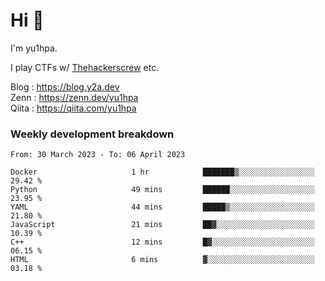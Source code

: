 # Hi 👋

I'm yu1hpa.

I play CTFs w/ [Thehackerscrew](https://www.thehackerscrew.team/) etc.

Blog : https://blog.y2a.dev  
Zenn : https://zenn.dev/yu1hpa  
Qiita : https://qiita.com/yu1hpa  

### Weekly development breakdown

<!--START_SECTION:waka-->

```text
From: 30 March 2023 - To: 06 April 2023

Docker                     1 hr            ███████▒░░░░░░░░░░░░░░░░░   29.42 %
Python                     49 mins         ██████░░░░░░░░░░░░░░░░░░░   23.95 %
YAML                       44 mins         █████▒░░░░░░░░░░░░░░░░░░░   21.80 %
JavaScript                 21 mins         ██▓░░░░░░░░░░░░░░░░░░░░░░   10.39 %
C++                        12 mins         █▓░░░░░░░░░░░░░░░░░░░░░░░   06.15 %
HTML                       6 mins          ▓░░░░░░░░░░░░░░░░░░░░░░░░   03.18 %
```

<!--END_SECTION:waka-->

